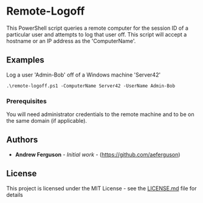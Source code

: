 # Remote-Logoff

This PowerShell script queries a remote computer for the session ID of a particular user and attempts to log that user off.
This script will accept a hostname or an IP address as the 'ComputerName'.


## Examples 
Log a user 'Admin-Bob' off of a Windows machine 'Server42'
```
.\remote-logoff.ps1 -ComputerName Server42 -UserName Admin-Bob
```
### Prerequisites
You will need administrator credentials to the remote machine and to be on the same domain (if applicable).


## Authors

* **Andrew Ferguson** - *Initial work* - (https://github.com/aeferguson)

## License

This project is licensed under the MIT License - see the [LICENSE.md](LICENSE.md) file for details
